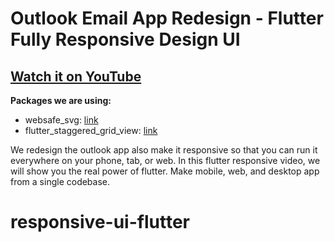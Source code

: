 # Outlook Email App Redesign - Flutter Fully Responsive Design UI

## [Watch it on YouTube](https://youtu.be/0mp-Ok00WZE)

**Packages we are using:**

- websafe_svg: [link](https://pub.dev/packages/websafe_svg)
- flutter_staggered_grid_view: [link](https://pub.dev/packages/flutter_staggered_grid_view)

We redesign the outlook app also make it responsive so that you can run it everywhere on your phone, tab, or web. In this flutter responsive video, we will show you the real power of flutter. Make mobile, web, and desktop app from a single codebase.
# responsive-ui-flutter
